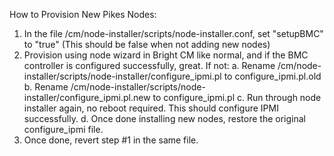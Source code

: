 How to Provision New Pikes Nodes:

1. In the file /cm/node-installer/scripts/node-installer.conf, set "setupBMC" to "true" (This should be false when not adding new nodes)
2. Provision using node wizard in Bright CM like normal, and if the BMC controller is configured successfully, great. If not:
	a. Rename /cm/node-installer/scripts/node-installer/configure_ipmi.pl to configure_ipmi.pl.old
	b. Rename /cm/node-installer/scripts/node-installer/configure_ipmi.pl.new to configure_ipmi.pl
	c. Run through node installer again, no reboot required. This should configure IPMI successfully.
	d. Once done installing new nodes, restore the original configure_ipmi file.
3. Once done, revert step #1 in the same file.